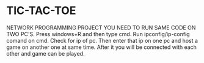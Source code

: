 # TIC-TAC-TOE
NETWORK PROGRAMMING PROJECT
YOU NEED TO RUN SAME CODE ON TWO PC'S. 
 Press windows+R and then type cmd. Run ipconfig/ip-config comand on cmd. Check for ip of pc. Then enter that ip on one pc and host a game on another one at same time. After it you will be connected with each other and game can be played.
